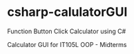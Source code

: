 # csharp-calulatorGUI
Function Button Click Calculator using C#

Calculator GUI for IT105L OOP - Midterms
